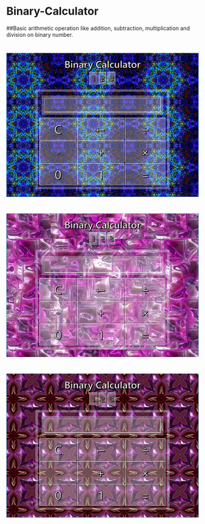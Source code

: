 # Binary-Calculator
##Basic arithmetic operation like addition, subtraction, multiplication and division on binary number.

#
![ScreenShot1](https://raw.githubusercontent.com/Deepak5j/Binary-Calculator/master/ScreenShots/1.png)
#

#
![ScreenShot1](https://raw.githubusercontent.com/Deepak5j/Binary-Calculator/master/ScreenShots/2.png)
#

#
![ScreenShot1](https://raw.githubusercontent.com/Deepak5j/Binary-Calculator/master/ScreenShots/3.png)
#
